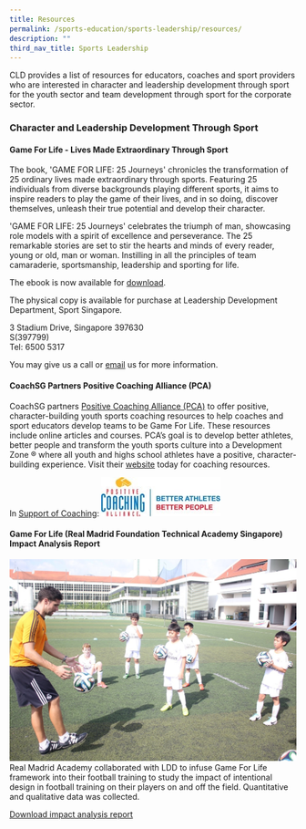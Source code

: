 ```yaml
---
title: Resources
permalink: /sports-education/sports-leadership/resources/
description: ""
third_nav_title: Sports Leadership
---
```

CLD provides a list of resources for educators, coaches and sport providers who are interested in character and leadership development through sport for the youth sector and team development through sport for the corporate sector.

### **Character and Leadership Development Through Sport**

#### **Game For Life - Lives Made Extraordinary Through Sport**

The book, 'GAME FOR LIFE: 25 Journeys' chronicles the transformation of 25 ordinary lives made extraordinary through sports. Featuring 25 individuals from diverse backgrounds playing different sports, it aims to inspire readers to play the game of their lives, and in so doing, discover themselves, unleash their true potential and develop their character.  
  
'GAME FOR LIFE: 25 Journeys' celebrates the triumph of man, showcasing role models with a spirit of excellence and perseverance. The 25 remarkable stories are set to stir the hearts and minds of every reader, young or old, man or woman. Instilling in all the principles of team camaraderie, sportsmanship, leadership and sporting for life.

The ebook is now available for [download](/files/Sport%20Education/Sports%20Leadership/Resource/Game_For_Life_Book20130515.pdf).

The physical copy is available for purchase at Leadership Development Department, Sport Singapore. 

3 Stadium Drive, Singapore 397630  
S(397799)  
Tel: 6500 5317

You may give us a call or [email](mailto:hong_xue_en@sport.gov.sg) us for more information.

#### **CoachSG Partners Positive Coaching Alliance (PCA)**

CoachSG partners [Positive Coaching Alliance (PCA)](https://www.positivecoach.org/) to offer positive, character-building youth sports coaching resources to help coaches and sport educators develop teams to be Game For Life. These resources include online articles and courses. PCA’s goal is to develop better athletes, better people and transform the youth sports culture into a Development Zone ® where all youth and highs school athletes have a positive, character-building experience. Visit their [website](https://www.positivecoach.org/) today for coaching resources. 

In [Support of Coaching](https://www.positivecoach.org/):
![PCA](/images/Sport%20Education/Sports%20Leadership/Resource/PCA_logo.jpeg)

#### **Game For Life (Real Madrid Foundation Technical Academy Singapore) Impact Analysis Report**
![Game For Life](/images/Sport%20Education/Sports%20Leadership/Resource/RM_IMG_1286_edit.jpeg)
Real Madrid Academy collaborated with LDD to infuse Game For Life framework into their football training to study the impact of intentional design in football training on their players on and off the field. Quantitative and qualitative data was collected.

[Download impact analysis report](/files/Sport%20Education/Sports%20Leadership/Resource/RM_Impact_Analysis_Report_Full.pdf)

